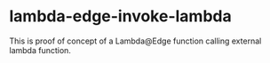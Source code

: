 # lambda-edge-invoke-lambda

This is proof of concept of a Lambda@Edge function calling external lambda function.